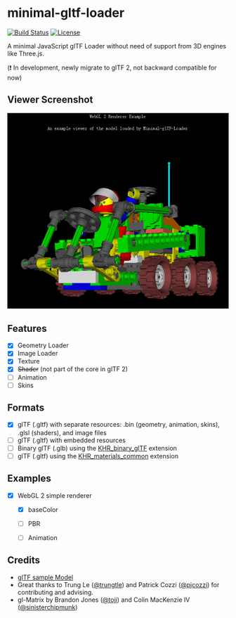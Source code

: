 # minimal-gltf-loader
[![Build Status](https://travis-ci.org/shrekshao/minimal-gltf-loader.svg?branch=master)](https://travis-ci.org/shrekshao/minimal-gltf-loader)
[![License](http://img.shields.io/:license-mit-blue.svg)](https://github.com/shrekshao/minimal-gltf-loader/blob/master/LICENSE.md)

A minimal JavaScript glTF Loader without need of support from 3D engines like Three.js. 

(:exclamation: In development, newly migrate to glTF 2, not backward compatible for now)

## Viewer Screenshot

![](img/viewer-screenshot-buggy.png)


## Features

* [x] Geometry Loader
* [x] Image Loader
* [x] Texture
* [x] ~~Shader~~ (not part of the core in glTF 2)
* [ ] Animation
* [ ] Skins

## Formats

* [x] glTF (.gltf) with separate resources: .bin (geometry, animation, skins), .glsl (shaders), and image files
* [ ] glTF (.gltf) with embedded resources
* [ ] Binary glTF (.glb) using the [KHR_binary_glTF](https://github.com/KhronosGroup/glTF/blob/master/extensions/Khronos/KHR_binary_glTF/README.md) extension
* [ ] glTF (.gltf) using the [KHR_materials_common](https://github.com/KhronosGroup/glTF/blob/master/extensions/Khronos/KHR_materials_common/README.md) extension

## Examples

* [x] WebGL 2 simple renderer
    * [x] baseColor
    * [ ] PBR
    * [ ] Animation


## Credits

* [glTF sample Model](https://github.com/KhronosGroup/glTF-Sample-Models)
* Great thanks to Trung Le ([@trungtle](https://github.com/trungtle)) and Patrick Cozzi ([@pjcozzi](https://github.com/pjcozzi)) for contributing and advising. 
* gl-Matrix by Brandon Jones ([@toji](https://github.com/toji)) and Colin MacKenzie IV ([@sinisterchipmunk](https://github.com/sinisterchipmunk))